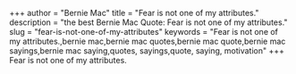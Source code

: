 +++
author = "Bernie Mac"
title = "Fear is not one of my attributes."
description = "the best Bernie Mac Quote: Fear is not one of my attributes."
slug = "fear-is-not-one-of-my-attributes"
keywords = "Fear is not one of my attributes.,bernie mac,bernie mac quotes,bernie mac quote,bernie mac sayings,bernie mac saying,quotes, sayings,quote, saying, motivation"
+++
Fear is not one of my attributes.
